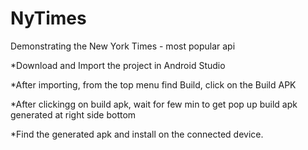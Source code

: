 # NyTimes
Demonstrating the New York Times - most popular api

*Download and Import the project in Android Studio

*After importing, from the top menu find Build, click on the Build APK

*After clickingg on build apk, wait for few min to get pop up build apk generated at right side bottom

*Find the generated apk and install on the connected device.
